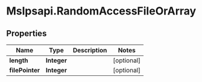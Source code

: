 # Mslpsapi.RandomAccessFileOrArray

## Properties
Name | Type | Description | Notes
------------ | ------------- | ------------- | -------------
**length** | **Integer** |  | [optional] 
**filePointer** | **Integer** |  | [optional] 


